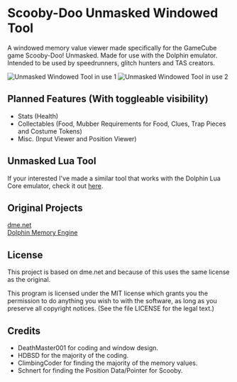 # Scooby-Doo Unmasked Windowed Tool
A windowed memory value viewer made specifically for the GameCube game Scooby-Doo! Unmasked. Made for use with the Dolphin emulator. Intended to be used by speedrunners, glitch hunters and TAS creators.

![Unmasked Windowed Tool in use 1](https://i.imgur.com/H8zu5Mp.png)
![Unmasked Windowed Tool in use 2](https://i.imgur.com/RU4Ab2Z.png)

## Planned Features (With toggleable visibility)
- Stats (Health)
- Collectables (Food, Mubber Requirements for Food, Clues, Trap Pieces and Costume Tokens)
- Misc. (Input Viewer and Position Viewer)

## Unmasked Lua Tool
If your interested I've made a similar tool that works with the Dolphin Lua Core emulator, check it out [here](https://github.com/DeathMaster001/Scooby-Doo-Unmasked-Lua-Tool).

## Original Projects

[dme.net](https://github.com/HDBSD/dme.net)\
[Dolphin Memory Engine](https://github.com/aldelaro5/Dolphin-memory-engine/)

## License

This project is based on dme.net and because of this uses the same license as the original.

This program is licensed under the MIT license which grants you the permission to do anything you wish to with the software, as long as you preserve all copyright notices. (See the file LICENSE for the legal text.)

## Credits
- DeathMaster001 for coding and window design.
- HDBSD for the majority of the coding.
- ClimbingCoder for finding the majority of the memory values.
- Schnert for finding the Position Data/Pointer for Scooby.
